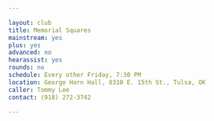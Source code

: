 ```yaml
---

layout: club
title: Memorial Squares
mainstream: yes
plus: yes
advanced: no
hearassist: yes
rounds: no
schedule: Every other Friday, 7:30 PM
location: George Horn Hall, 8310 E. 15th St., Tulsa, OK
caller: Tommy Lee
contact: (918) 272-3742

---
```


